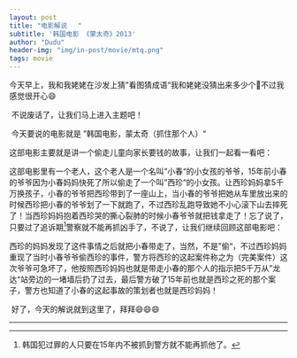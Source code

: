 ```yaml
---
layout: post
title: "电影解说　 "
subtitle: '韩国电影 《蒙太奇》2013'
author: "Dudu"
header-img: "img/in-post/movie/mtq.png"
tags: movie
---
```


今天早上，我和我姥姥在沙发上猜”看图猜成语“我和姥姥没猜出来多少个🥺不过我感觉很开心😄

​    不说废话了，让我们马上进入主题吧！

​         今天要说的电影就是 ”韩国电影，蒙太奇（抓住那个人）“

这部电影主要就是讲一个偷走儿童向家长要钱的故事，让我们一起看一看吧：

这部电影里有一个老人，这个老人是一个名叫”小春“的小女孩的爷爷，15年前小春的爷爷因为小春妈妈快死了所以偷走了一个叫”西珍“的小女孩。让西珍妈妈拿5千万换孩子，小春的爷爷把西珍带到了一座山上，当小春的爷爷把她从车里放出来的时候西珍把小春的爷爷划了一下就跑了，不过西珍乱跑导致她不小心滚下山去摔死了！当西珍妈妈抱着西珍哭的撕心裂肺的时候小春爷爷就把钱拿走了！忘了说了，只要过了追诉期[^1]警察就不能再抓凶手了，不说了，让我们继续回顾这部电影吧：

​     西珍的妈妈发现了这件事情之后就把小春带走了，当然，不是”偷“，不过西珍妈妈重现了当时小春爷爷偷西珍的事件，警方将西珍的这起案件称之为（完美案件）这次爷爷可急坏了，他按照西珍妈妈也就是带走小春的那个人的指示把5千万从”龙达“站旁边的一堵墙后扔了过去，最后警方破了15年前也就是西珍之死的那个案子，警方也知道了小春的这起事故的策划者也就是西珍妈妈！



​    好了，今天的解说就到这里了，拜拜😄😄😄

---

[^1]: 韩国犯过罪的人只要在15年内不被抓到警方就不能再抓他了。